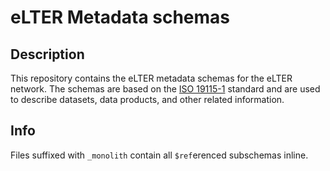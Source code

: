 # eLTER Metadata schemas

## Description
This repository contains the eLTER metadata schemas for the eLTER network. The schemas are based on the [ISO 19115-1](https://www.iso.org/standard/53798.html) standard and are used to describe datasets, data products, and other related information.

## Info
Files suffixed with `_monolith` contain all `$ref`erenced subschemas inline.
